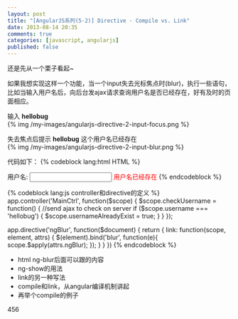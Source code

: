 ```yaml
---
layout: post
title: "[AngularJS系列(5-2)] Directive - Compile vs. Link"
date: 2013-08-14 20:35
comments: true
categories: [javascript, angularjs]
published: false
---
```


还是先从一个栗子看起~

如果我想实现这样一个功能，当一个input失去光标焦点时(blur)，执行一些语句，比如当输入用户名后，向后台发ajax请求查询用户名是否已经存在，好有及时的页面相应。

输入 **hellobug**     
{% img /my-images/angularjs-directive-2-input-focus.png %}

失去焦点后提示 **hellobug** 这个用户名已经存在    
{% img /my-images/angularjs-directive-2-input-blur.png %}

<!-- more -->

代码如下： 
{% codeblock lang:html HTML %}
<body ng-controller="MainCtrl">
	<lable>用户名: 
	  <input type="text" ng-model="username" ng-blur="checkUsername()" />
	  <span style="color:red;" ng-show="usernameAlreadyExist">用户名已经存在</span>
	</lable>
</body>
{% endcodeblock %}

{% codeblock lang:js controller和directive的定义 %}
app.controller('MainCtrl', function($scope) {
  $scope.checkUsername = function() {
    //send ajax to check on server
    if ($scope.username === 'hellobug') {
      $scope.usernameAlreadyExist = true;
    }
  }
});

app.directive('ngBlur', function($document) {
  return {
    link: function(scope, element, attrs) {
      $(element).bind('blur', function(e){
         scope.$apply(attrs.ngBlur);
      });
    }
  }
})
{% endcodeblock %}

- html ng-blur后面可以跟的内容
- ng-show的用法
- link的另一种写法
- compile和link，从angular编译机制讲起
- 再举个compile的例子

456